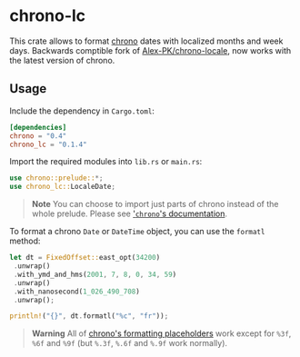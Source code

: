 # chrono-lc

This crate allows to format [chrono](https://github.com/chronotope/chrono) dates with localized months and week days. Backwards comptible fork of [Alex-PK/chrono-locale](https://github.com/Alex-PK/chrono-locale), now works with the latest version of chrono.

## Usage

Include the dependency in `Cargo.toml`:

```toml
[dependencies]
chrono = "0.4"
chrono_lc = "0.1.4"
```

Import the required modules into `lib.rs` or `main.rs`:

```rs
use chrono::prelude::*;
use chrono_lc::LocaleDate;
```
> **Note**
> You can choose to import just parts of chrono instead of the whole prelude. Please see ['`chrono`'s documentation](https://docs.rs/chrono/).

To format a chrono `Date` or `DateTime` object, you can use the `formatl` method:

```rs
let dt = FixedOffset::east_opt(34200)
 .unwrap()
 .with_ymd_and_hms(2001, 7, 8, 0, 34, 59)
 .unwrap()
 .with_nanosecond(1_026_490_708)
 .unwrap();

println!("{}", dt.formatl("%c", "fr"));
```

> **Warning**
> All of [chrono's formatting placeholders](https://docs.rs/chrono/latest/chrono/format/strftime/index.html) work except for `%3f`, `%6f` and `%9f` (but `%.3f`, `%.6f` and `%.9f` work normally).
